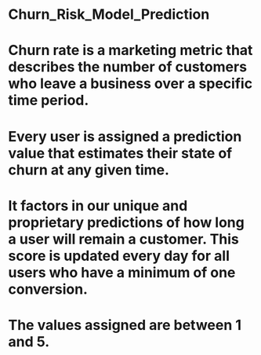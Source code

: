 # Churn_Risk_Model_Prediction

# Churn rate is a marketing metric that describes the number of customers who leave a business over a specific time period. 
# Every user is assigned a prediction value that estimates their state of churn at any given time. 
# It factors in our unique and proprietary predictions of how long a user will remain a customer. This score is updated every day for all users who have a minimum of one conversion. 
# The values assigned are between 1 and 5.
